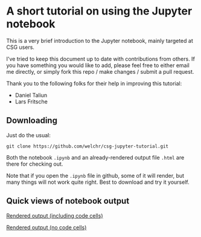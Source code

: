 # A short tutorial on using the Jupyter notebook

This is a very brief introduction to the Jupyter notebook, mainly
targeted at CSG users. 

I've tried to keep this document up to date with contributions from
others. If you have something you would like to add, please feel free to
either email me directly, or simply fork this repo / make changes /
submit a pull request. 

Thank you to the following folks for their help in improving this
tutorial: 

* Daniel Taliun
* Lars Fritsche

## Downloading

Just do the usual: 

```
git clone https://github.com/welchr/csg-jupyter-tutorial.git
```

Both the notebook `.ipynb` and an already-rendered output file `.html`
are there for checking out. 

Note that if you open the `.ipynb` file in github, some of it will
render, but many things will not work quite right. Best to download and
try it yourself. 

## Quick views of notebook output

[Rendered output (including code
cells)](https://rawcdn.githack.com/welchr/csg-jupyter-tutorial/master/csg_jupyter_tutorial.html)

[Rendered output (no code
cells)](https://rawcdn.githack.com/welchr/csg-jupyter-tutorial/master/csg_jupyter_tutorial_nocode.html)

